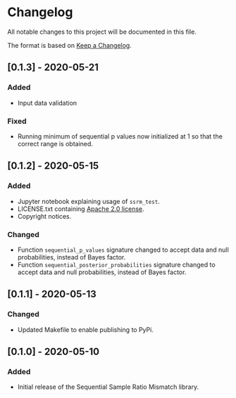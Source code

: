# Changelog

All notable changes to this project will be documented in this file.

The format is based on [Keep a Changelog](https://keepachangelog.com/en/1.0.0/).

## [0.1.3] - 2020-05-21

### Added
- Input data validation

### Fixed
- Running minimum of sequential p values now initialized at 1 so that the correct
range is obtained.

## [0.1.2] - 2020-05-15

### Added
- Jupyter notebook explaining usage of `ssrm_test`.
- LICENSE.txt containing [Apache 2.0 license](http://www.apache.org/licenses/LICENSE-2.0.txt).
- Copyright notices.

### Changed
- Function `sequential_p_values` signature changed to accept data and null
probabilities, instead of Bayes factor.
- Function `sequential_posterior_probabilities` signature changed to accept data and null
probabilities, instead of Bayes factor.

## [0.1.1] - 2020-05-13

### Changed

- Updated Makefile to enable publishing to PyPi.

## [0.1.0] - 2020-05-10

### Added

- Initial release of the Sequential Sample Ratio Mismatch library.
